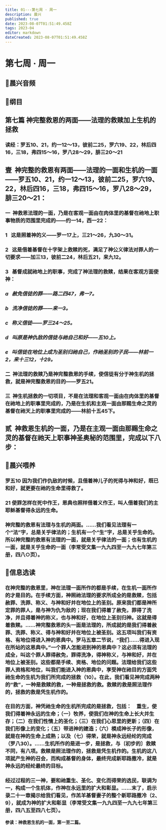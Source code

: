 ```yaml
---
title: 01---第七周 · 周一
description: 晨兴
published: true
date: 2023-08-07T01:51:49.458Z
tags: 2023-04
editor: markdown
dateCreated: 2023-08-07T01:51:49.458Z
---
```


# 第七周 · 周一
## 🎵晨兴音频

## 📖纲目

## **第七篇 神完整救恩的两面——法理的救赎加上生机的拯救**

### 读经：罗五10、21，约一12～13，彼前二25，罗六19、22，林后四16，三18，弗四15～16，罗八28～29，腓三20～21

## **壹  神完整的救恩有两面——法理的一面和生机的一面——罗五10、21，约一12～13，彼前二25，罗六19、22，林后四16，三18，弗四15～16，罗八28～29，腓三20～21：**

### 一  神救恩法理的一面，乃是在客观一面由在肉体里的基督在祂地上职事物质的范围里完成的——约一14，西一22：

### 1   这是照着神的义——罗一17上，三21～26，九30～31。

### 2   这是借着基督在十字架上救赎的死，满足了神公义律法对罪人的一切要求——加三13，彼前二24，林后五21，来九12。

### 3   基督成就祂地上的职事，完成了神法理的救赎，结果在客观方面使神：

### *a   赦免信徒的罪——路二四47，弗一7。*

### *b   洗净信徒的罪——来一3。*

### *c   称义信徒——罗三24～25。*

### *d   叫原是神仇敌的信徒与祂自己和好——五10上。*

### *e   叫信徒在地位上成为圣别归祂自己，作祂圣别的子民——林前一2，来十三12，十29。*

### 二  神法理的救赎乃是神完整救恩的手续，使信徒有分于神生机的拯救，就是神完整救恩的目的——罗五21。

### 三  神生机拯救的一切项目，不是在法理和客观一面由在肉体里的基督在祂地上的职事里完成的，乃是在生机和主观一面由那赐生命之灵的基督在祂天上的职事里完成的——林前十五45下。

## **贰  神救恩生机的一面，乃是在主观一面由那赐生命之灵的基督在祂天上职事神圣奥秘的范围里，完成以下八步：**

## 📖晨兴喂养

### **罗五10	因为我们作仇敌的时候，且借着神儿子的死得与神和好，既已和好，就更要在祂的生命里得救了。**

### **21	使罪怎样在死中作王，恩典也照样借着义作王，叫人借着我们的主耶稣基督得永远的生命。**

### 神完整的救恩有法理与生机的两面。……我们看见法理有一个“法”字，总是关乎律法的；生机有一个“生”字，总是关乎生命的。所以神完整的救恩有法理的一面，就是关乎律法的一面；也有生机的一面，就是关乎生命的一面（李常受文集一九九四至一九九七年第三册，四八○页）。

## 📖信息选读

### 在神完整的救恩里，神在法理一面所作的都是手续，在生机一面所作的才是目的。在手续方面，神照祂法理的要求所成全的是救赎，包括赦罪、洗罪、称义、与神和好并在地位上的圣别。原来我们都是神所定罪的罪人，是与神为仇为敌的；现在我们得着了赦免，罪得了洗净，并且得着神的称义，也与神和好，在地位上圣别归神。这就是得着救赎。……神完整救恩的头一面是法理的，所成就的是我们得着赦罪、洗罪、称义、得与神和好并在地位上被圣别。这五项叫我们有资格、有地位得进入神的恩典中。罗马五章二节说，“我们……得进入现在所站的这恩典中。”一个罪人怎能进到神的恩典中？这必须有法理的成全，叫这个罪人罪得赦免，罪得洗净，得神称义，与神和好，并在地位上被圣别。这些都是手续、资格、地位的问题。法理给我们这些罪人资格和地位，叫我们能进入神的恩典中，享受神在祂目的方面凭祂生命的生机为我们所完成的拯救（10）。在此，我们看见神完成两种的“救”，一种是救赎的救，一种是拯救的救。救赎的救是照法理作的，拯救的救是凭生机作的。

### 在目的方面，神凭祂生命的生机所完成的是拯救，包括：　重生，使我们得着神永远的生命；（一）牧养，使我们在神的生命上长大并生存；（二）在我们性情上的圣化；（三）在我们心思里的更新；（四）在我们形像上的变化；（五）带进神的建造；（六）模成神长子的形像，就是在神的生命上成熟；以及（七）得荣，就是神永远经纶的完成（罗八30）。……生机所作的是进一步，是拯救，与〔初步的〕救赎不同，有八项。救赎是照法理作的，拯救是凭生机作的。生机的这八项就产生神的召会，而构成基督的身体，最终完成新耶路撒冷，就是神永远的经纶最终的目标。

### 经过过程的三一神，要和祂重生、圣化、变化而得荣的选民，联调为一，构成一个生机体，作神在永远里的扩大和彰显。……末了，启示录二十一章揭示给我们看见，作羔羊基督妻子的整个新耶路撒冷（2、9），就成为神的扩大和彰显（李常受文集一九九四至一九九七年第三册，四八五至四八七页）。

**参读：神救恩生机的一面，第一至二篇。**
<!-- Google tag (gtag.js) -->
<script async src="https://www.googletagmanager.com/gtag/js?id=G-1P8709Z16T"></script>
<script>
  window.dataLayer = window.dataLayer || [];
  function gtag(){dataLayer.push(arguments);}
  gtag('js', new Date());

  gtag('config', 'G-1P8709Z16T');
</script>